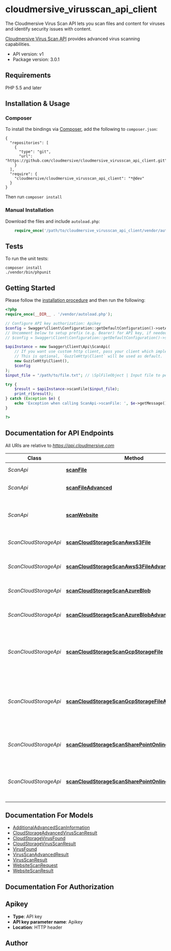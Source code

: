 # cloudmersive_virusscan_api_client
The Cloudmersive Virus Scan API lets you scan files and content for viruses and identify security issues with content.

[Cloudmersive Virus Scan API](https://www.cloudmersive.com/virus-api) provides advanced virus scanning capabilities.

- API version: v1
- Package version: 3.0.1


## Requirements

PHP 5.5 and later

## Installation & Usage
### Composer

To install the bindings via [Composer](http://getcomposer.org/), add the following to `composer.json`:

```
{
  "repositories": [
    {
      "type": "git",
      "url": "https://github.com/cloudmersive/cloudmersive_virusscan_api_client.git"
    }
  ],
  "require": {
    "cloudmersive/cloudmersive_virusscan_api_client": "*@dev"
  }
}
```

Then run `composer install`

### Manual Installation

Download the files and include `autoload.php`:

```php
    require_once('/path/to/cloudmersive_virusscan_api_client/vendor/autoload.php');
```

## Tests

To run the unit tests:

```
composer install
./vendor/bin/phpunit
```

## Getting Started

Please follow the [installation procedure](#installation--usage) and then run the following:

```php
<?php
require_once(__DIR__ . '/vendor/autoload.php');

// Configure API key authorization: Apikey
$config = Swagger\Client\Configuration::getDefaultConfiguration()->setApiKey('Apikey', 'YOUR_API_KEY');
// Uncomment below to setup prefix (e.g. Bearer) for API key, if needed
// $config = Swagger\Client\Configuration::getDefaultConfiguration()->setApiKeyPrefix('Apikey', 'Bearer');

$apiInstance = new Swagger\Client\Api\ScanApi(
    // If you want use custom http client, pass your client which implements `GuzzleHttp\ClientInterface`.
    // This is optional, `GuzzleHttp\Client` will be used as default.
    new GuzzleHttp\Client(),
    $config
);
$input_file = "/path/to/file.txt"; // \SplFileObject | Input file to perform the operation on.

try {
    $result = $apiInstance->scanFile($input_file);
    print_r($result);
} catch (Exception $e) {
    echo 'Exception when calling ScanApi->scanFile: ', $e->getMessage(), PHP_EOL;
}

?>
```

## Documentation for API Endpoints

All URIs are relative to *https://api.cloudmersive.com*

Class | Method | HTTP request | Description
------------ | ------------- | ------------- | -------------
*ScanApi* | [**scanFile**](docs/Api/ScanApi.md#scanfile) | **POST** /virus/scan/file | Scan a file for viruses
*ScanApi* | [**scanFileAdvanced**](docs/Api/ScanApi.md#scanfileadvanced) | **POST** /virus/scan/file/advanced | Advanced Scan a file for viruses
*ScanApi* | [**scanWebsite**](docs/Api/ScanApi.md#scanwebsite) | **POST** /virus/scan/website | Scan a website for malicious content and threats
*ScanCloudStorageApi* | [**scanCloudStorageScanAwsS3File**](docs/Api/ScanCloudStorageApi.md#scancloudstoragescanawss3file) | **POST** /virus/scan/cloud-storage/aws-s3/single | Scan an AWS S3 file for viruses
*ScanCloudStorageApi* | [**scanCloudStorageScanAwsS3FileAdvanced**](docs/Api/ScanCloudStorageApi.md#scancloudstoragescanawss3fileadvanced) | **POST** /virus/scan/cloud-storage/aws-s3/single/advanced | Advanced Scan an AWS S3 file for viruses
*ScanCloudStorageApi* | [**scanCloudStorageScanAzureBlob**](docs/Api/ScanCloudStorageApi.md#scancloudstoragescanazureblob) | **POST** /virus/scan/cloud-storage/azure-blob/single | Scan an Azure Blob for viruses
*ScanCloudStorageApi* | [**scanCloudStorageScanAzureBlobAdvanced**](docs/Api/ScanCloudStorageApi.md#scancloudstoragescanazureblobadvanced) | **POST** /virus/scan/cloud-storage/azure-blob/single/advanced | Advanced Scan an Azure Blob for viruses
*ScanCloudStorageApi* | [**scanCloudStorageScanGcpStorageFile**](docs/Api/ScanCloudStorageApi.md#scancloudstoragescangcpstoragefile) | **POST** /virus/scan/cloud-storage/gcp-storage/single | Scan an Google Cloud Platform (GCP) Storage file for viruses
*ScanCloudStorageApi* | [**scanCloudStorageScanGcpStorageFileAdvanced**](docs/Api/ScanCloudStorageApi.md#scancloudstoragescangcpstoragefileadvanced) | **POST** /virus/scan/cloud-storage/gcp-storage/single/advanced | Advanced Scan an Google Cloud Platform (GCP) Storage file for viruses
*ScanCloudStorageApi* | [**scanCloudStorageScanSharePointOnlineFile**](docs/Api/ScanCloudStorageApi.md#scancloudstoragescansharepointonlinefile) | **POST** /virus/scan/cloud-storage/sharepoint-online/site/single | Virus Scan a file in a SharePoint Online Site Drive
*ScanCloudStorageApi* | [**scanCloudStorageScanSharePointOnlineFileAdvanced**](docs/Api/ScanCloudStorageApi.md#scancloudstoragescansharepointonlinefileadvanced) | **POST** /virus/scan/cloud-storage/sharepoint-online/site/advanced | Advanced Virus Scan a file in a SharePoint Online Site Drive


## Documentation For Models

 - [AdditionalAdvancedScanInformation](docs/Model/AdditionalAdvancedScanInformation.md)
 - [CloudStorageAdvancedVirusScanResult](docs/Model/CloudStorageAdvancedVirusScanResult.md)
 - [CloudStorageVirusFound](docs/Model/CloudStorageVirusFound.md)
 - [CloudStorageVirusScanResult](docs/Model/CloudStorageVirusScanResult.md)
 - [VirusFound](docs/Model/VirusFound.md)
 - [VirusScanAdvancedResult](docs/Model/VirusScanAdvancedResult.md)
 - [VirusScanResult](docs/Model/VirusScanResult.md)
 - [WebsiteScanRequest](docs/Model/WebsiteScanRequest.md)
 - [WebsiteScanResult](docs/Model/WebsiteScanResult.md)


## Documentation For Authorization


## Apikey

- **Type**: API key
- **API key parameter name**: Apikey
- **Location**: HTTP header


## Author




